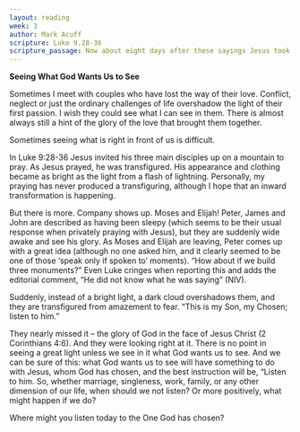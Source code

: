 ```yaml
---
layout: reading
week: 3
author: Mark Acuff
scripture: Luke 9.28-36
scripture_passage: Now about eight days after these sayings Jesus took with him Peter and John and James, and went up on the mountain to pray. And while he was praying, the appearance of his face changed, and his clothes became dazzling white. Suddenly they saw two men, Moses and Elijah, talking to him. They appeared in glory and were speaking of his departure, which he was about to accomplish at Jerusalem. Now Peter and his companions were weighed down with sleep&#59; but since they had stayed awake, they saw his glory and the two men who stood with him. Just as they were leaving him, Peter said to Jesus, “Master, it is good for us to be here&#59; let us make three dwellings, one for you, one for Moses, and one for Elijah”—not knowing what he said. While he was saying this, a cloud came and overshadowed them&#59; and they were terrified as they entered the cloud. Then from the cloud came a voice that said, “This is my Son, my Chosen&#59; listen to him!” When the voice had spoken, Jesus was found alone. And they kept silent and in those days told no one any of the things they had seen.
---
```


<b>Seeing What God Wants Us to See</b>

Sometimes I meet with couples who have lost the way of their love. Conflict, neglect or just the ordinary challenges of life overshadow the light of their first passion. I wish they could see what I can see in them. There is almost always still a hint of the glory of the love that brought them together.

Sometimes seeing what is right in front of us is difficult.

In Luke 9:28-36 Jesus invited his three main disciples up on a mountain to pray. As Jesus prayed, he was transfigured. His appearance and clothing became as bright as the light from a flash of lightning.  Personally, my praying has never produced a transfiguring, although I hope that an inward transformation is happening.

But there is more. Company shows up. Moses and Elijah! Peter, James and John are described as having been sleepy (which seems to be their usual response when privately praying with Jesus), but they are suddenly wide awake and see his glory. As Moses and Elijah are leaving, Peter comes up with a great idea (although no one asked him, and it clearly seemed to be one of those ‘speak only if spoken to’ moments). “How about if we build three monuments?” Even Luke cringes when reporting this and adds the editorial comment, “He did not know what he was saying” (NIV).

Suddenly, instead of a bright light, a dark cloud overshadows them, and they are transfigured from amazement to fear.
“This is my Son, my Chosen; listen to him.”

They nearly missed it – the glory of God in the face of Jesus Christ (2 Corinthians 4:6). And they were looking right at it. There is no point in seeing a great light unless we see in it what God wants us to see. And we can be sure of this: what God wants us to see will have something to do with Jesus, whom God has chosen, and the best instruction will be, “Listen to him.
So, whether marriage, singleness, work, family, or any other dimension of our life, when should we not listen? Or more positively, what might happen if we do?

Where might you listen today to the One God has chosen?


